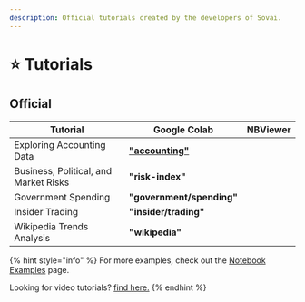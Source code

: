 ```yaml
---
description: Official tutorials created by the developers of Sovai.
---
```


# ⭐ Tutorials





## Official

<table><thead><tr><th>Tutorial</th><th>Google Colab</th><th data-type="content-ref">NBViewer</th></tr></thead><tbody><tr><td>Exploring Accounting Data</td><td><a href="https://colab.research.google.com/github/sovai-research/sovai-public/blob/main/notebooks/tutorials/Bankruptcy%20Prediction.ipynb"><strong>"accounting"</strong></a></td><td></td></tr><tr><td>Business, Political, and Market Risks</td><td><strong>"risk-index"</strong></td><td></td></tr><tr><td>Government Spending</td><td><strong>"government/spending"</strong></td><td></td></tr><tr><td>Insider Trading</td><td><strong>"insider/trading"</strong></td><td></td></tr><tr><td>Wikipedia Trends Analysis</td><td><strong>"wikipedia"</strong></td><td></td></tr></tbody></table>

{% hint style="info" %}
For more examples, check out the [Notebook Examples](broken-reference) page.

Looking for video tutorials? [find here.](broken-reference)
{% endhint %}
